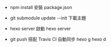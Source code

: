 - npm install 安裝 package.json

- git submodule update --init 下載主題

- hexo server 啟動 hexo server

- git push 搭配 Travis CI 自動同步 hexo g hexo d
